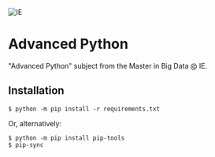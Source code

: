 ![IE](img/ie.png)

# Advanced Python

"Advanced Python" subject from the Master in Big Data @ IE.

## Installation

```
$ python -m pip install -r requirements.txt
```

Or, alternatively:

```
$ python -m pip install pip-tools
$ pip-sync
```
